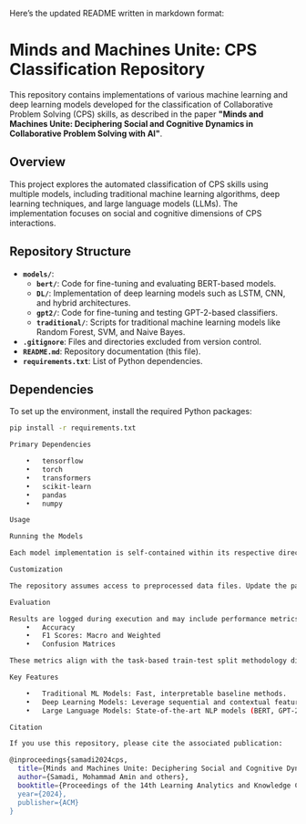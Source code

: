 Here’s the updated README written in markdown format:

# Minds and Machines Unite: CPS Classification Repository

This repository contains implementations of various machine learning and deep learning models developed for the classification of Collaborative Problem Solving (CPS) skills, as described in the paper **"Minds and Machines Unite: Deciphering Social and Cognitive Dynamics in Collaborative Problem Solving with AI"**.

## Overview

This project explores the automated classification of CPS skills using multiple models, including traditional machine learning algorithms, deep learning techniques, and large language models (LLMs). The implementation focuses on social and cognitive dimensions of CPS interactions.

## Repository Structure

- **`models/`**:
  - **`bert/`**: Code for fine-tuning and evaluating BERT-based models.
  - **`DL/`**: Implementation of deep learning models such as LSTM, CNN, and hybrid architectures.
  - **`gpt2/`**: Code for fine-tuning and testing GPT-2-based classifiers.
  - **`traditional/`**: Scripts for traditional machine learning models like Random Forest, SVM, and Naive Bayes.
- **`.gitignore`**: Files and directories excluded from version control.
- **`README.md`**: Repository documentation (this file).
- **`requirements.txt`**: List of Python dependencies.

## Dependencies

To set up the environment, install the required Python packages:

```bash
pip install -r requirements.txt

Primary Dependencies

	•	tensorflow
	•	torch
	•	transformers
	•	scikit-learn
	•	pandas
	•	numpy

Usage

Running the Models

Each model implementation is self-contained within its respective directory under models/. Follow the instructions in the script headers or README files within each subdirectory for usage details.

Customization

The repository assumes access to preprocessed data files. Update the paths in the scripts as necessary for local use.

Evaluation

Results are logged during execution and may include performance metrics such as:
	•	Accuracy
	•	F1 Scores: Macro and Weighted
	•	Confusion Matrices

These metrics align with the task-based train-test split methodology discussed in the associated paper.

Key Features

	•	Traditional ML Models: Fast, interpretable baseline methods.
	•	Deep Learning Models: Leverage sequential and contextual features of text data.
	•	Large Language Models: State-of-the-art NLP models (BERT, GPT-2) fine-tuned for CPS classification.

Citation

If you use this repository, please cite the associated publication:

@inproceedings{samadi2024cps,
  title={Minds and Machines Unite: Deciphering Social and Cognitive Dynamics in Collaborative Problem Solving with AI},
  author={Samadi, Mohammad Amin and others},
  booktitle={Proceedings of the 14th Learning Analytics and Knowledge Conference (LAK '24)},
  year={2024},
  publisher={ACM}
}